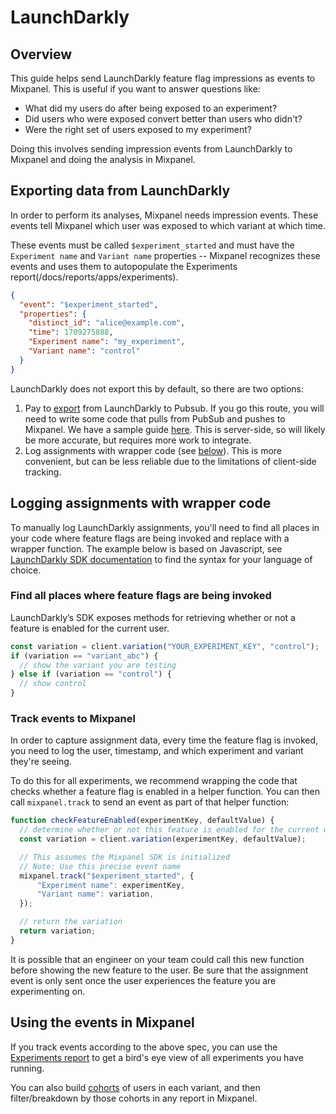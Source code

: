 # LaunchDarkly

## Overview
This guide helps send LaunchDarkly feature flag impressions as events to Mixpanel. This is useful if you want to answer questions like:
* What did my users do after being exposed to an experiment?
* Did users who were exposed convert better than users who didn't?
* Were the right set of users exposed to my experiment?

Doing this involves sending impression events from LaunchDarkly to Mixpanel and doing the analysis in Mixpanel.

## Exporting data from LaunchDarkly

In order to perform its analyses, Mixpanel needs impression events. These events tell Mixpanel which user was exposed to which variant at which time. 

These events must be called `$experiment_started` and must have the `Experiment name` and `Variant name` properties -- Mixpanel recognizes these events and uses them to autopopulate the Experiments report(/docs/reports/apps/experiments).
```json
{
  "event": "$experiment_started",
  "properties": {
    "distinct_id": "alice@example.com",
    "time": 1709275888,
    "Experiment name": "my_experiment",
    "Variant name": "control"
  }
}
```

LaunchDarkly does not export this by default, so there are two options:
1. Pay to [export](https://docs.launchdarkly.com/home/getting-started) from LaunchDarkly to Pubsub. If you go this route, you will need to write some code that pulls from PubSub and pushes to Mixpanel. We have a sample guide [here](/docs/tracking-methods/integrations/google-pubsub). This is server-side, so will likely be more accurate, but requires more work to integrate.
2. Log assignments with wrapper code (see [below](#logging-assignments-with-wrapper-code)). This is more convenient, but can be less reliable due to the limitations of client-side tracking.


## Logging assignments with wrapper code

To manually log LaunchDarkly assignments, you'll need to find all places in your code where feature flags are being invoked and replace with a wrapper function. The example below is based on Javascript, see [LaunchDarkly SDK documentation](https://docs.launchdarkly.com/sdk) to find the syntax for your language of choice.

### Find all places where feature flags are being invoked

LaunchDarkly’s SDK exposes methods for retrieving whether or not a feature is enabled for the current user. 

```js
const variation = client.variation("YOUR_EXPERIMENT_KEY", "control");
if (variation == "variant_abc") {
  // show the variant you are testing
} else if (variation == "control") {
  // show control
}
```

### Track events to Mixpanel

In order to capture assignment data, every time the feature flag is invoked, you need to log the user, timestamp, and which experiment and variant they're seeing.

To do this for all experiments, we recommend wrapping the code that checks whether a feature flag is enabled in a helper function. You can then call `mixpanel.track` to send an event as part of that helper function:

```js
function checkFeatureEnabled(experimentKey, defaultValue) {
  // determine whether or not this feature is enabled for the current user
  const variation = client.variation(experimentKey, defaultValue);

  // This assumes the Mixpanel SDK is initialized
  // Note: Use this precise event name
  mixpanel.track("$experiment_started", {
      "Experiment name": experimentKey,
      "Variant name": variation,
  });

  // return the variation
  return variation;
}
```

It is possible that an engineer on your team could call this new function before showing the new feature to the user. Be sure that the assignment event is only sent once the user experiences the feature you are experimenting on.

## Using the events in Mixpanel
If you track events according to the above spec, you can use the [Experiments report](/docs/reports/apps/experiments) to get a bird's eye view of all experiments you have running.

You can also build [cohorts](/docs/users/cohorts) of users in each variant, and then filter/breakdown by those cohorts in any report in Mixpanel.

